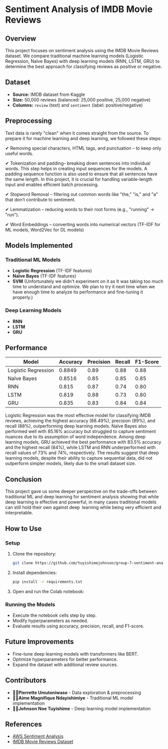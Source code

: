# Sentiment Analysis of IMDB Movie Reviews

## Overview
This project focuses on sentiment analysis using the IMDB Movie Reviews dataset. We compare traditional machine learning models (Logistic Regression, Naïve Bayes) with deep learning models (RNN, LSTM, GRU) to determine the best approach for classifying reviews as positive or negative.

## Dataset
- **Source:** IMDB dataset from Kaggle
- **Size:** 50,000 reviews (balanced: 25,000 positive, 25,000 negative)
- **Columns:** `review` (text) and `sentiment` (label: positive/negative)

 ## Preprocessing

Text data is rarely "clean" when it comes straight from the source. To prepare it for machine learning and deep learning, we followed these steps:

✔ Removing special characters, HTML tags, and punctuation – to keep only useful words.

✔ Tokenization and padding– breaking down sentences into individual words. This step helps in creating input sequences for the models. A padding sequence function is also used to ensure that all sentences have the same length. In this project, it is crucial for handling variable-length input and enables efficient batch processing.

✔ Stopword Removal – filtering out common words like "the," "is," and "a" that don’t contribute to sentiment.

✔ Lemmatization – reducing words to their root forms (e.g., "running" → "run").

✔ Word Embeddings – converting words into numerical vectors (TF-IDF for ML models, Word2Vec for DL models)

## Models Implemented
### Traditional ML Models

- **Logistic Regression** (TF-IDF features)
- **Naïve Bayes** (TF-IDF features)
- **SVM** (Unfortunately we didn't experiment on it as It was taking too much time to understand and optimize. We plan to try it next time when we have enough time to analyze its performance and fine-tuning it properly.)

### Deep Learning Models
- **RNN**
- **LSTM**
- **GRU**

## Performance 

| Model              | Accuracy | Precision | Recall | F1-Score |
|--------------------|----------|-----------|--------|----------|
| Logistic Regression| 0.8849   | 0.89      | 0.88   | 0.88     |
| Naïve Bayes        | 0.8516   | 0.85      | 0.85   | 0.85     |
| RNN                | 0.815    | 0.87      | 0.74   | 0.80     |
| LSTM               | 0.819    | 0.88      | 0.73   | 0.80     |
| GRU                | 0.835    | 0.83      | 0.84   | 0.84     |

Logistic Regression was the most effective model for classifying IMDB reviews, achieving the highest accuracy (88.49%), precision (89%), and recall (88%), outperforming deep learning models. Naïve Bayes also performed well with 85.16% accuracy but struggled to capture sentiment nuances due to its assumption of word independence. Among deep learning models, GRU achieved the best performance with 83.5% accuracy and the highest recall (84%), while LSTM and RNN underperformed with recall values of 73% and 74%, respectively. The results suggest that deep learning models, despite their ability to capture sequential data, did not outperform simpler models, likely due to the small dataset size.

## Conclusion

This project gave us some deeper perspective on the trade-offs between traditional ML and deep learning for sentiment analysis showing that while deep learning is effective and powerful, in many cases traditional models can still hold their own against deep learning while being very efficient and interpretable.

## How to Use
### Setup
1. Clone the repository:
   ```bash
   git clone https://github.com/tuyishimejohnson/group-7-sentiment-analysis.git
   ```
2. Install dependencies:
   ```bash
   pip install -r requirements.txt
   ```
3. Open and run the Colab notebook:

### Running the Models
- Execute the notebook cells step by step.
- Modify hyperparameters as needed.
- Evaluate results using accuracy, precision, recall, and F1-score.

## Future Improvements
- Fine-tune deep learning models with transformers like BERT.
- Optimize hyperparameters for better performance.
- Expand the dataset with additional review sources.

## Contributors
- 👩‍💻**Pierrette Umutoniwase** - Data exploration & preprocessing
- 👨‍💻**Aime Magnifique Ndayishimiye** - Traditional ML model implementation
- 👨‍💻**Johnson Noe Tuyishime** - Deep learning model implementation

## References
- [AWS Sentiment Analysis](https://aws.amazon.com/what-is/sentiment-analysis/)
- [IMDB Movie Reviews Dataset](https://www.kaggle.com/code/lakshmi25npathi/sentiment-analysis-of-imdb-movie-reviews)


